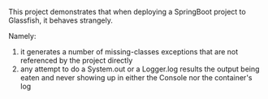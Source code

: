 This project demonstrates that when deploying a SpringBoot project to Glassfish, it behaves strangely.

Namely:

1. it generates a number of missing-classes exceptions that are not referenced by the project directly
2. any attempt to do a System.out or a Logger.log results the output being eaten and never showing up in either the Console nor the container's log
 